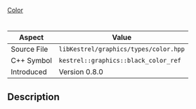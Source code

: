 [Color](index.md)
# 
| Aspect | Value |
| --- | --- |
| Source File | `libKestrel/graphics/types/color.hpp` |
| C++ Symbol | `kestrel::graphics::black_color_ref` |
| Introduced | Version 0.8.0 |
## Description

